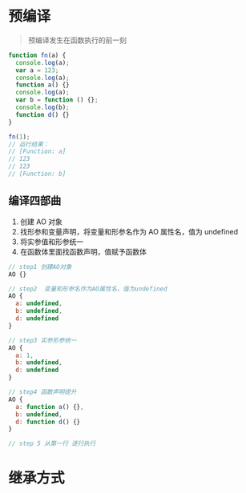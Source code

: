 # 预编译

> 预编译发生在函数执行的前一刻

```javascript
function fn(a) {
  console.log(a);
  var a = 123;
  console.log(a);
  function a() {}
  console.log(a);
  var b = function () {};
  console.log(b);
  function d() {}
}

fn(1);
// 运行结果：
// [Function: a]
// 123
// 123
// [Function: b]
```

## 编译四部曲

1. 创建 AO 对象
2. 找形参和变量声明，将变量和形参名作为 AO 属性名，值为 undefined
3. 将实参值和形参统一
4. 在函数体里面找函数声明，值赋予函数体

```javascript
// step1 创建AO对象
AO {}

// step2  变量和形参名作为AO属性名，值为undefined
AO {
  a: undefined,
  b: undefined,
  d: undefined
}

// step3 实参形参统一
AO {
  a: 1,
  b: undefined,
  d: undefined
}

// step4 函数声明提升
AO {
  a: function a() {},
  b: undefined,
  d: function d() {}
}

// step 5 从第一行 逐行执行
```

# 继承方式
